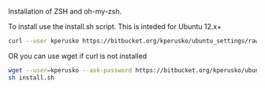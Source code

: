 Installation of ZSH and oh-my-zsh.

To install use the install.sh script. This is inteded for Ubuntu 12.x+

```sh
curl --user kperusko https://bitbucket.org/kperusko/ubuntu_settings/raw/master/zsh/install.sh | sh
```

OR you can use wget if curl is not installed

```sh
wget --user=kperusko --ask-password https://bitbucket.org/kperusko/ubuntu_settings/raw/master/zsh/install.sh
sh install.sh
```